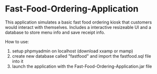 # Fast-Food-Ordering-Application
This application simulates a basic fast food ordering kiosk that customers would interact with themselves. Includes a interactive resizeable UI and a database to store menu info and save receipt info.

How to use:
1. setup phpmyadmin on localhost (download xxamp or mamp) 
2. create new database called "fastfood" and import the fastfood.sql file into it
3. launch the application with the Fast-Food-Ordering-Application.jar file
